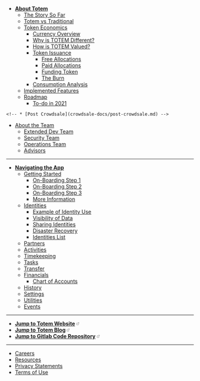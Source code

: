 * [**About Totem**](/)
    * [The Story So Far](information/story-so-far.md)
    * [Totem vs Traditional](information/totem-vs-traditional.md)
    * [Token Economics](information/overview-token.md)
        * [Currency Overview](information/what-is-token.md)
        * [Why is TOTEM Different?](information/overview-token-2.md)
        * [How is TOTEM Valued?](information/overview-token-3.md)
        * [Token Issuance](information/issuance/token-issuance.md)
            * [Free Allocations](information/issuance/free-allocations.md)
            * [Paid Allocations](information/issuance/paid-allocations.md)
            * [Funding Token](information/issuance/funding-token.md)
            * [The Burn](information/issuance/the-burn.md)
        * [Consumption Analysis](information/overview-token-4.md)
    * [Implemented Features](information/roadmap/features.md)
    * [Roadmap](information/roadmap/roadmap.md)
        * [To-do in 2021](information/roadmap/roadmap-1.md)
<!-- * [**Hello Crowdsale!**](crowdsale-docs/crowdsale.md)
    * [Overview](crowdsale-docs/crowdsale-at-a-glance.md)
    * [Token Economics](crowdsale-docs/overview-token-redirect.md)
    * [Crowdsale Details](crowdsale-docs/crowdsale-details.md)
    * [Use of Funds](crowdsale-docs/crowdsale-use-of-funds.md)
    * [**How to Participate**](crowdsale-docs/crowdsale-how-to.md)
    * [Crowdsale FAQ](crowdsale-docs/crowdsale-faq.md)
    * [Regulation](crowdsale-docs/regulation.md)
    * [Contribution Terms](crowdsale-docs/contribution-terms.md) -->
    <!-- * [Post Crowdsale](crowdsale-docs/post-crowdsale.md) -->
* [About the Team](totem/team/team-core.md)
    * [Extended Dev Team](totem/team/team-extended-dev.md)
    * [Security Team](totem/team/team-security.md)
    * [Operations Team](totem/team/team-operations.md)
    * [Advisors](totem/team/team-advisors.md)
    <!-- * [Architecture](information/architecture.md) -->
---
* [**Navigating the App**](app-docs/navigation.md)
    * [Getting Started](app-docs/on-boarding/getting-started.md)
        * [On-Boarding Step 1](app-docs/on-boarding/on-boarding-1.md)
        * [On-Boarding Step 2](app-docs/on-boarding/on-boarding-2.md)
        * [On-Boarding Step 3](app-docs/on-boarding/on-boarding-3.md)
        * [More Information](app-docs/on-boarding/on-boarding-other.md)
    * [Identities](app-docs/identities/identities.md)
        * [Example of Identity Use](app-docs/identities/identities-example.md)
        * [Visibility of Data](app-docs/identities/identities-visibility.md)
        * [Sharing Identities](app-docs/identities/identities-sharing.md)
        * [Disaster Recovery](app-docs/identities/identities-backups.md)
        * [Identities List](app-docs/identities/identities-list.md)
    * [Partners](app-docs/partners.md)
    * [Activities](app-docs/activities.md)
    * [Timekeeping](app-docs/timekeeping.md)
    * [Tasks](app-docs/tasks.md)
    * [Transfer](app-docs/transfer.md)
    * [Financials](app-docs/financials.md)
        * [Chart of Accounts](information/chart-of-accounts.md)
    * [History](app-docs/history.md)
    * [Settings](app-docs/settings.md)
    * [Utilities](app-docs/utilities.md)
    * [Events](app-docs/events.md)
<!-- * **FAQ** -->
<!-- * **API Docs** -->
---
* [**Jump to Totem Website**<span class="q-inlineBlock qu-verticalAlign--text-bottom" width="10px" name="ExternalLinkBidi" style="box-sizing: border-box; display: inline-block; width: 10px; height: 10px; flex-shrink: 0; line-height: 0; margin-left: 2px;"><span class="CssComponent__CssInlineComponent-sc-1oskqb9-1 Icon___StyledCssInlineComponent-sc-11tmcw7-0 lcSoNN"><svg width="16px" height="16px" viewBox="0 0 24 24"><g id="external_link" class="icon_svg-stroke" stroke="#666" stroke-width="1.5" fill="none" fill-rule="evenodd" stroke-linecap="round" stroke-linejoin="round"><polyline points="17 13.5 17 19.5 5 19.5 5 7.5 11 7.5"></polyline><path d="M14,4.5 L20,4.5 L20,10.5 M20,4.5 L11,13.5"></path></g></svg></span></span>](http://bit.ly/3r4Wbuc)
* [**Jump to Totem Blog**<span class="q-inlineBlock qu-verticalAlign--text-bottom" width="10px" name="ExternalLinkBidi" style="box-sizing: border-box; display: inline-block; width: 10px; height: 10px; flex-shrink: 0; line-height: 0; margin-left: 2px;"><span class="CssComponent__CssInlineComponent-sc-1oskqb9-1 Icon___StyledCssInlineComponent-sc-11tmcw7-0 lcSoNN"><svg width="16px" height="16px" viewBox="0 0 24 24"><g id="external_link" class="icon_svg-stroke" stroke="#666" stroke-width="1.5" fill="none" fill-rule="evenodd" stroke-linecap="round" stroke-linejoin="round"><polyline points="17 13.5 17 19.5 5 19.5 5 7.5 11 7.5"></polyline><path d="M14,4.5 L20,4.5 L20,10.5 M20,4.5 L11,13.5"></path></g></svg></span></span>](http://bit.ly/3r9QEmq) 
* [**Jump to Gitlab Code Repository**<span class="q-inlineBlock qu-verticalAlign--text-bottom" width="10px" name="ExternalLinkBidi" style="box-sizing: border-box; display: inline-block; width: 10px; height: 10px; flex-shrink: 0; line-height: 0; margin-left: 2px;"><span class="CssComponent__CssInlineComponent-sc-1oskqb9-1 Icon___StyledCssInlineComponent-sc-11tmcw7-0 lcSoNN"><svg width="16px" height="16px" viewBox="0 0 24 24"><g id="external_link" class="icon_svg-stroke" stroke="#666" stroke-width="1.5" fill="none" fill-rule="evenodd" stroke-linecap="round" stroke-linejoin="round"><polyline points="17 13.5 17 19.5 5 19.5 5 7.5 11 7.5"></polyline><path d="M14,4.5 L20,4.5 L20,10.5 M20,4.5 L11,13.5"></path></g></svg></span></span>](http://bit.ly/3pBn88M)
<!-- * [Installing these docs](misc/installing-docs.md) -->
---
* [Careers](totem/jobs.md)
* [Resources](totem/resources.md)
* [Privacy Statements](totem/privacy.md)
* [Terms of Use](totem/terms.md)